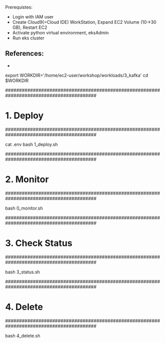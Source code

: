 Prerequistes:
- Login with IAM user
- Create Cloud9(=Cloud IDE) WorkStation, Expand EC2 Volume (10->30 GB), Restart EC2
- Activate python virtual environment, eksAdmin
- Run eks cluster

References:
- 
- 

export WORKDIR='/home/ec2-user/workshop/workloads/3_kafka'
cd $WORKDIR


#########################################################################################
# 1. Deploy 
#########################################################################################

cat .env
bash 1_deploy.sh 

#########################################################################################
# 2. Monitor
#########################################################################################

bash 0_monitor.sh

#########################################################################################
# 3. Check Status
#########################################################################################

bash 3_status.sh 

#########################################################################################
# 4. Delete
#########################################################################################

bash 4_delete.sh
